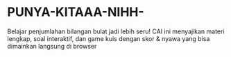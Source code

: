 # PUNYA-KITAAA-NIHH-
Belajar penjumlahan bilangan bulat jadi lebih seru! CAI ini menyajikan materi lengkap, soal interaktif, dan game kuis dengan skor &amp; nyawa yang bisa dimainkan langsung di browser
